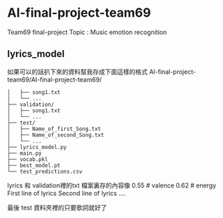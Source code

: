 # AI-final-project-team69
Team69 final-project Topic : Music emotion recognition


## lyrics_model
如果可以的話扒下來的資料幫我存成下面這樣的格式
AI-final-project-team69/AI-final-project-team69/
```├── lyrics/          
│   ├── song1.txt
│   └── ...
├── validation/      
│   ├── song1.txt
│   └── ...
├── test/            
│   ├── Name_of_first_Song.txt 
│   ├── Name_of_second_Song.txt 
│   └── ...
├── lyrics_model.py  
├── main.py         
├── vocab.pkl        
├── best_model.pt    
└── test_predictions.csv 
```

lyrics 和 validation裡的txt 檔案裏存的內容像
0.55 # valence
0.62 # energy  
First line of lyrics
Second line of lyrics
....

最後 test 資料夾裡的只要歌詞就好了